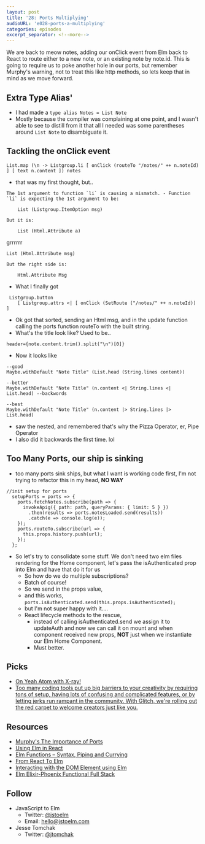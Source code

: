 ```yaml
---
layout: post
title: '28: Ports Multiplying'
audioURL: 'e028-ports-a-multiplying'
categories: episodes
excerpt_separator: <!--more-->
---
```


We are back to meow notes, adding our onClick event from Elm back to React to route either to a new note, or an existing note by note.id. This is going to require us to poke another hole in our ports, but remember Murphy's warning, not to treat this like http methods, so lets keep that in mind as we move forward.

<!--more-->

## Extra Type Alias'

* I had made a `type alias Notes = List Note`
* Mostly because the compiler was complaining at one point, and I wasn't able to see to distill from it that all I needed was some parentheses around `List Note` to disambiguate it.

## Tackling the onClick event

`List.map (\n -> Listgroup.li [ onClick (routeTo "/notes/" ++ n.noteId) ] [ text n.content ]) notes`

* that was my first thought, but..

```
The 1st argument to function `li` is causing a mismatch. - Function `li` is expecting the 1st argument to be:

    List (Listgroup.ItemOption msg)

But it is:

    List (Html.Attribute a)
```

grrrrrr

```
List (Html.Attribute msg)

But the right side is:

    Html.Attribute Msg
```

* What I finally got

```
 Listgroup.button
    [ Listgroup.attrs <| [ onClick (SetRoute ("/notes/" ++ n.noteId)) ]
```

* Ok got that sorted, sending an Html msg, and in the update function calling the ports function routeTo with the built string.
* What's the title look like? Used to be..

```
header={note.content.trim().split("\n")[0]}
```

* Now it looks like

```
--good
Maybe.withDefault "Note Title" (List.head (String.lines content))

--better
Maybe.withDefault "Note Title" (n.content <| String.lines <| List.head) --backwords

--best
Maybe.withDefault "Note Title" (n.content |> String.lines |> List.head)
```

* saw the nested, and remembered that's why the Pizza Operator, er, Pipe Operator
* I also did it backwards the first time. lol

## Too Many Ports, our ship is sinking

* too many ports sink ships, but what I want is working code first, I'm not trying to refactor this in my head, **NO WAY**

```
//init setup for ports
  setupPorts = ports => {
    ports.fetchNotes.subscribe(path => {
      invokeApig({ path: path, queryParams: { limit: 5 } })
        .then(results => ports.notesLoaded.send(results))
        .catch(e => console.log(e));
    });
    ports.routeTo.subscribe(url => {
      this.props.history.push(url);
    });
  };
```

* So let's try to consolidate some stuff. We don't need two elm files rendering for the Home component, let's pass the isAuthenticated prop into Elm and have that do it for us
  * So how do we do multiple subscriptions?
  * Batch of course!
  * So we send in the props value,
  * and this works, `ports.isAuthenticated.send(this.props.isAuthenticated);`
  * but I'm not super happy with it....
  * React lifecycle methods to the rescue,
    * instead of calling isAuthenticated.send we assign it to updateAuth and now we can call it on mount and when component received new props, **NOT** just when we instantiate our Elm Home Component.
    * Must better.

## Picks

* [On Yeah Atom with X-ray!](https://github.com/atom/xray)
* [Too many coding tools put up big barriers to your creativity by requiring tons of setup, having lots of confusing and complicated features, or by letting jerks run rampant in the community. With Glitch, we're rolling out the red carpet to welcome creators just like you.](https://glitch.com/about/)

## Resources

* [Murphy's The Importance of Ports](https://www.youtube.com/watch?v=P3pL85n9_5s)
* [Using Elm in React](https://codeburst.io/using-elm-in-react-from-the-ground-up-e3866bb0369d)
* [Elm Functions – Syntax, Piping and Currying](https://dennisreimann.de/articles/elm-functions.html)
* [From React To Elm](http://sebastianporto.com/blog/posts/2017/from-react-to-elm/)
* [Interacting with the DOM Element using Elm](https://vincent.jousse.org/en/tech/interacting-with-dom-element-using-elm-audio-video/)
* [Elm Elixir-Phoenix Functional Full Stack](https://teamgaslight.com/blog/elm-elixir-and-phoenix-reflecting-on-a-functional-full-stack-project)

## Follow

* JavaScript to Elm
  * Twitter: [@jstoelm](https://twitter.com/jstoelm)
  * Email: [hello@jstoelm.com](mailto:hello@jstoelm.com)
* Jesse Tomchak
  * Twitter: [@jtomchak](https://twitter.com/jtomchak)
